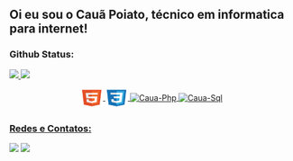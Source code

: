 ## Oi eu sou o Cauã Poiato, técnico em informatica para internet!

  <h3> Github Status: <br></h3> 
<div>
  <a href="[https://github.com/Cauapoiatol](https://github.com/Cauapoiato)"> 
  <img height="160em" src="https://github-readme-stats.vercel.app/api?username=Cauapoiato&show_icons=true&theme=tokyonight&include_all_commits=true&count_private=true"/>
  <img height="150em" src="https://github-readme-stats.vercel.app/api/top-langs/?username=Cauapoiato&layout=compact&langs_count=16&theme=tokyonight"/>   
</div>

  <br>

<div align="center" style="display: inline_block">
  <img align="center" alt="Caua-HTML" height="30" width="40" src="https://raw.githubusercontent.com/devicons/devicon/master/icons/html5/html5-original.svg">
  <img align="center" alt="Caua-CSS" height="30" width="40" src="https://raw.githubusercontent.com/devicons/devicon/master/icons/css3/css3-original.svg">
  <img align="center" alt="Caua-Php" height="60" width="40" src="https://cdn.jsdelivr.net/gh/devicons/devicon/icons/php/php-plain.svg">
  <img align="center" alt="Caua-Sql" height="60" width="60" src="https://cdn.jsdelivr.net/gh/devicons/devicon/icons/mysql/mysql-original-wordmark.svg" />         
</div>
  
  ##
  
 ### Redes e Contatos:
 
<div> 
  <a href = "mailto:cauapoiatto@gmail.com"><img src="https://img.shields.io/badge/Gmail-D14836?style=for-the-badge&logo=gmail&logoColor=white" target="_blank"></a>
  <a href="https://www.linkedin.com/in/cau%C3%A3-poiato-a124341b4/" target="_blank"><img src="https://img.shields.io/badge/-LinkedIn-%230077B5?style=for-the-badge&logo=linkedin&logoColor=white" target="_blank"></a> 
</div>
